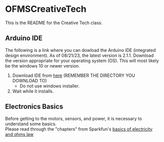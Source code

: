 # OFMSCreativeTech
This is the README for the Creative Tech class.  
## Arduino IDE
The following is a link where you can dowload the Arduino IDE (integrated design environment).  As of 08/21/23, the latest version is 2.1.1.  Download the version appropriate for your 
operating system (OS).  This will most likely be the windows 10 or newer version. 

1. Download IDE from [here](https://www.arduino.cc/en/software)  (REMEMBER THE DIRECTORY YOU DOWNLOAD TO)
   * Do not use windows installer.  
2. Wait while it installs.

## Electronics Basics
Before getting to the motors, sensors, and power, it is necessary to understand some basics.  
Please read through the "chapters" from Sparkfun's [basics of electricity and ohms law](https://learn.sparkfun.com/tutorials/voltage-current-resistance-and-ohms-law/electricity-basics)

